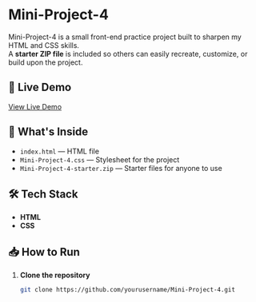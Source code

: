 # Mini-Project-4

Mini-Project-4 is a small front-end practice project built to sharpen my HTML and CSS skills.  
A **starter ZIP file** is included so others can easily recreate, customize, or build upon the project.

## 🚀 Live Demo
[View Live Demo](https://mohammadzali2005.github.io/Mini-Project-4/)

## 📂 What's Inside
- `index.html` —  HTML file  
- `Mini-Project-4.css` — Stylesheet for the project  
- `Mini-Project-4-starter.zip` — Starter files for anyone to use

## 🛠 Tech Stack
- **HTML**
- **CSS**

## 📥 How to Run

1. **Clone the repository**
   ```bash
   git clone https://github.com/yourusername/Mini-Project-4.git

